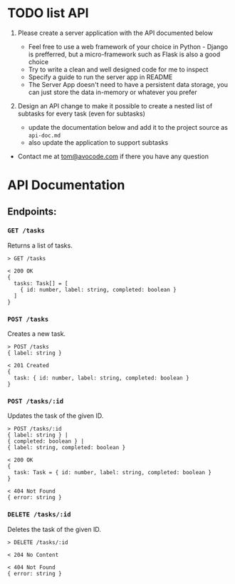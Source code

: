 # TODO list API

1. Please create a server application with the API documented below
    - Feel free to use a web framework of your choice in Python - Django is prefferred, but a micro-framework such as Flask is also a good choice
    - Try to write a clean and well designed code for me to inspect
    - Specify a guide to run the server app in README 
    - The Server App doesn't need to have a persistent data storage, you can just store the data in-memory or whatever you prefer

2. Design an API change to make it possible to create a nested list of subtasks for every task (even for subtasks)
    - update the documentation below and add it to the project source as `api-doc.md`
    - also update the application to support subtasks

- Contact me at tom@avocode.com if there you have any question

# API Documentation

## Endpoints:

### `GET /tasks`

Returns a list of tasks.

```
> GET /tasks

< 200 OK
{
  tasks: Task[] = [
    { id: number, label: string, completed: boolean }
  ]
}
```

### `POST /tasks`

Creates a new task.

```
> POST /tasks
{ label: string }

< 201 Created
{
  task: { id: number, label: string, completed: boolean }
}
```

### `POST /tasks/:id`

Updates the task of the given ID.

```
> POST /tasks/:id
{ label: string } |
{ completed: boolean } |
{ label: string, completed: boolean }

< 200 OK
{
  task: Task = { id: number, label: string, completed: boolean }
}

< 404 Not Found
{ error: string }
```

### `DELETE /tasks/:id`

Deletes the task of the given ID.

```
> DELETE /tasks/:id

< 204 No Content

< 404 Not Found
{ error: string }
```